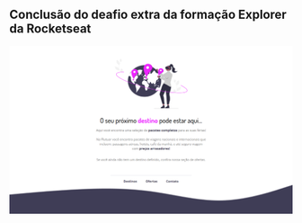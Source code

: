 ## Conclusão do deafio extra da formação Explorer da Rocketseat

<img src="./images/concluido.png">
